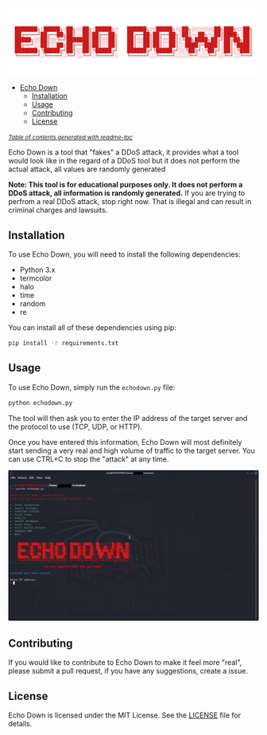 ![logo](logo.png)

- [Echo Down](#echo-down)
  * [Installation](#installation)
  * [Usage](#usage)
  * [Contributing](#contributing)
  * [License](#license)

<small><i><a href='http://github.com/3kh0/readme-toc/'>Table of contents generated with readme-toc</a></i></small>


Echo Down is a tool that "fakes" a DDoS attack, it provides what a tool would look like in the regard of a DDoS tool but it does not perform the actual attack, all values are randomly generated

**Note: This tool is for educational purposes only. It does not perform a DDoS attack, all information is randomly generated.** If you are trying to perfrom a real DDoS attack, stop right now. That is illegal and can result in criminal charges and lawsuits.

## Installation

To use Echo Down, you will need to install the following dependencies:

- Python 3.x
- termcolor
- halo
- time
- random
- re

You can install all of these dependencies using pip:
```bash
pip install -r requirements.txt
```

## Usage

To use Echo Down, simply run the `echodown.py` file:
```bash
python echodown.py
```
The tool will then ask you to enter the IP address of the target server and the protocol to use (TCP, UDP, or HTTP).

Once you have entered this information, Echo Down will most definitely start sending a very real and high volume of traffic to the target server. You can use CTRL+C to stop the "attack" at any time.

![logo](terminal.png)

## Contributing

If you would like to contribute to Echo Down to make it feel more "real", please submit a pull request, if you have any suggestions, create a issue.

## License

Echo Down is licensed under the MIT License. See the [LICENSE](LICENSE) file for details.
